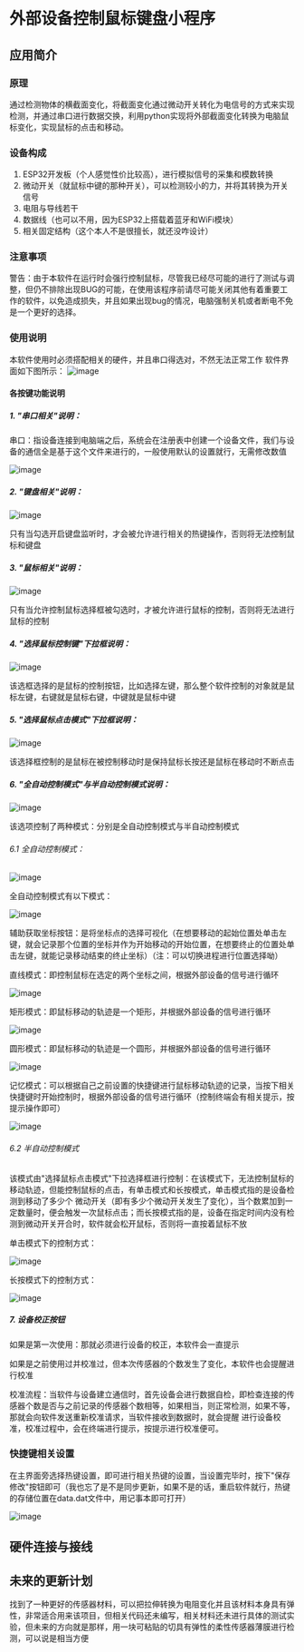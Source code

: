 # 外部设备控制鼠标键盘小程序
## 应用简介
### 原理
   通过检测物体的横截面变化，将截面变化通过微动开关转化为电信号的方式来实现检测，并通过串口进行数据交换，利用python实现将外部截面变化转换为电脑鼠标变化，实现鼠标的点击和移动。
### 设备构成
1. ESP32开发板（个人感觉性价比较高），进行模拟信号的采集和模数转换
2. 微动开关（就鼠标中键的那种开关），可以检测较小的力，并将其转换为开关信号
3. 电阻与导线若干
4. 数据线（也可以不用，因为ESP32上搭载着蓝牙和WiFi模块）
5. 相关固定结构（这个本人不是很擅长，就还没咋设计）
### 注意事项
警告：由于本软件在运行时会强行控制鼠标，尽管我已经尽可能的进行了测试与调整，但仍不排除出现BUG的可能，在使用该程序前请尽可能关闭其他有着重要工作的软件，以免造成损失，并且如果出现bug的情况，电脑强制关机或者断电不免是一个更好的选择。
### 使用说明
   本软件使用时必须搭配相关的硬件，并且串口得选对，不然无法正常工作
   软件界面如下图所示：
   ![image](https://github.com/gsd-gsd1/Peripheral-Analog-Mouse-and-Keyboard/assets/140622400/b1f57cc4-3f27-40aa-8592-da48cf41108e)
   
#### 各按键功能说明
   ##### 1. "串口相关"说明：
   串口：指设备连接到电脑端之后，系统会在注册表中创建一个设备文件，我们与设备的通信全是基于这个文件来进行的，一般使用默认的设置就行，无需修改数值
      
   ![image](https://github.com/gsd-gsd1/Peripheral-Analog-Mouse-and-Keyboard/assets/140622400/0e3c13d8-d92c-428a-ad8d-b1e601224c06) 
   ##### 2. "键盘相关"说明：
      
   ![image](https://github.com/gsd-gsd1/Peripheral-Analog-Mouse-and-Keyboard/assets/140622400/5f01cbbb-3d1a-4418-9979-c4bf9594a68e)
      
   只有当勾选开启键盘监听时，才会被允许进行相关的热键操作，否则将无法控制鼠标和键盘
      
   ##### 3. "鼠标相关"说明：
      
   ![image](https://github.com/gsd-gsd1/Peripheral-Analog-Mouse-and-Keyboard/assets/140622400/bc0d1d8f-a3d8-4674-bd23-fced9037715c)
   
   只有当允许控制鼠标选择框被勾选时，才被允许进行鼠标的控制，否则将无法进行鼠标的控制
      
   ##### 4. "选择鼠标控制键"下拉框说明：

   ![image](https://github.com/gsd-gsd1/Peripheral-Analog-Mouse-and-Keyboard/assets/140622400/60da18b4-f188-411a-b13f-4a7deb4b4e6c)

   该选框选择的是鼠标的控制按钮，比如选择左键，那么整个软件控制的对象就是鼠标左键，右键就是鼠标右键，中键就是鼠标中键

   ##### 5. "选择鼠标点击模式"下拉框说明：

   ![image](https://github.com/gsd-gsd1/Peripheral-Analog-Mouse-and-Keyboard/assets/140622400/bac4af9f-efef-4164-8ef0-721728257808)

   该选择框控制的是鼠标在被控制移动时是保持鼠标长按还是鼠标在移动时不断点击

   ##### 6. "全自动控制模式"与半自动控制模式说明：

   ![image](https://github.com/gsd-gsd1/Peripheral-Analog-Mouse-and-Keyboard/assets/140622400/d9479bab-cb2a-4049-b636-0d1098bee6ae)

   该选项控制了两种模式：分别是全自动控制模式与半自动控制模式
   
   ###### 6.1 全自动控制模式：

   ![image](https://github.com/gsd-gsd1/Peripheral-Analog-Mouse-and-Keyboard/assets/140622400/7a9e3541-c30f-4b73-9e47-097e32c0e125)
   
   全自动控制模式有以下模式：
   
   ![image](https://github.com/gsd-gsd1/Peripheral-Analog-Mouse-and-Keyboard/assets/140622400/489e5ac5-cc2a-43a5-90e6-951e9b5165e5)

   辅助获取坐标按钮：是将坐标点的选择可视化（在想要移动的起始位置处单击左键，就会记录那个位置的坐标并作为开始移动的开始位置，在想要终止的位置处单击左键，就能记录移动结束的终止坐标）（注：可以切换进程进行位置选择呦）
   
   直线模式：即控制鼠标在选定的两个坐标之间，根据外部设备的信号进行循环

   ![image](https://github.com/gsd-gsd1/Peripheral-Analog-Mouse-and-Keyboard/assets/140622400/c53c202b-bc42-4e95-827f-8eab52d7b5af)
   
   矩形模式：即鼠标移动的轨迹是一个矩形，并根据外部设备的信号进行循环
   
   ![image](https://github.com/gsd-gsd1/Peripheral-Analog-Mouse-and-Keyboard/assets/140622400/1e1ddbc6-2908-488b-abbf-88631a54ffca)

   圆形模式：即鼠标移动的轨迹是一个圆形，并根据外部设备的信号进行循环
   
   ![image](https://github.com/gsd-gsd1/Peripheral-Analog-Mouse-and-Keyboard/assets/140622400/00b82818-6a0a-406e-9e46-d2d96cf4edac)

   记忆模式：可以根据自己之前设置的快捷键进行鼠标移动轨迹的记录，当按下相关快捷键时开始控制时，根据外部设备的信号进行循环（控制终端会有相关提示，按提示操作即可）
   
   ![image](https://github.com/gsd-gsd1/Peripheral-Analog-Mouse-and-Keyboard/assets/140622400/ec06b998-75ae-4b2e-a392-c34339e5385e)

   ###### 6.2 半自动控制模式
   该模式由"选择鼠标点击模式"下拉选择框进行控制：在该模式下，无法控制鼠标的移动轨迹，但能控制鼠标的点击，有单击模式和长按模式，单击模式指的是设备检测到移动了多少个
   微动开关（即有多少个微动开关发生了变化），当个数累加到一定数量时，便会触发一次鼠标点击；而长按模式指的是，设备在指定时间内没有检测到微动开关开合时，软件就会松开鼠标，否则将一直按着鼠标不放
   
   单击模式下的控制方式：
   
   ![image](https://github.com/gsd-gsd1/Peripheral-Analog-Mouse-and-Keyboard/assets/140622400/7aaf6aee-cca6-47be-a205-be1dad29f014)

   长按模式下的控制方式：

   ![image](https://github.com/gsd-gsd1/Peripheral-Analog-Mouse-and-Keyboard/assets/140622400/46d956f7-8fad-4afa-ac6f-2b4a0a539d46)

   ##### 7. 设备校正按钮
   如果是第一次使用：那就必须进行设备的校正，本软件会一直提示

   如果是之前使用过并校准过，但本次传感器的个数发生了变化，本软件也会提醒进行校准
   
   校准流程：当软件与设备建立通信时，首先设备会进行数据自检，即检查连接的传感器个数是否与之前记录的传感器个数相等，如果相当，则正常检测，如果不等，那就会向软件发送重新校准请求，当软件接收到数据时，就会提醒
   进行设备校准，校准过程中，会在终端进行提示，按提示进行校准便可。

### 快捷键相关设置
在主界面旁选择热键设置，即可进行相关热键的设置，当设置完毕时，按下"保存修改"按钮即可（我也忘了是不是同步更新，如果不是的话，重启软件就行，热键的存储位置在data.dat文件中，用记事本即可打开）

![image](https://github.com/gsd-gsd1/Peripheral-Analog-Mouse-and-Keyboard/assets/140622400/1f8766b4-ca77-44a6-8f11-0a3ef6e06575)


## 硬件连接与接线
## 未来的更新计划
找到了一种更好的传感器材料，可以把拉伸转换为电阻变化并且该材料本身具有弹性，非常适合用来该项目，但相关代码还未编写，相关材料还未进行具体的测试实验，但未来的方向就是那样，用一块可粘贴的切具有弹性的柔性传感器薄膜进行检测，可以说是相当方便
#
